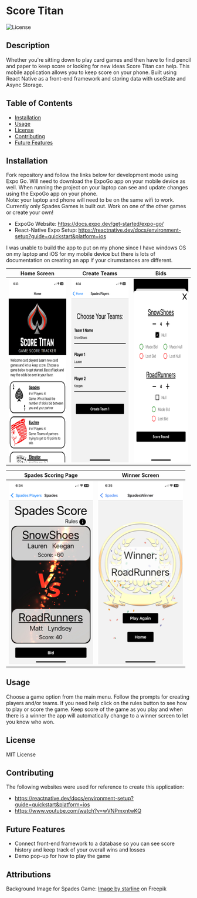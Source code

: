 <!-- Add pictures -->

# Score Titan

![License](https://img.shields.io/badge/License-MIT-blue.svg)

## Description

Whether you're sitting down to play card games and then have to find pencil and paper to keep score or looking for new ideas Score Titan can help. This mobile application allows you to keep score on your phone. Built using React Native as a front-end framework and storing data with useState and Async Storage.

## Table of Contents

- [Installation](#installation)
- [Usage](#usage)
- [License](#license)
- [Contributing](#contributing)
- [Future Features](#future-features)

## Installation

Fork repository and follow the links below for development mode using Expo Go. Will need to download the ExpoGo app on your mobile device as well. When running the project on your laptop can see and update changes using the ExpoGo app on your phone.<br>
Note: your laptop and phone will need to be on the same wifi to work. Currently only Spades Games is built out. Work on one of the other games or create your own!

- ExpoGo Website: https://docs.expo.dev/get-started/expo-go/
- React-Native Expo Setup: https://reactnative.dev/docs/environment-setup?guide=quickstart&platform=ios

I was unable to build the app to put on my phone since I have windows OS on my laptop and iOS for my mobile device but there is lots of documentation on creating an app if your cirumstances are different.

|                      Home Screen                       |                   Create Teams                    |                         Bids                          |
| :----------------------------------------------------: | :-----------------------------------------------: | :---------------------------------------------------: |
| <img src='Github-Images/homeScreen.jpeg' height='500'> | <img src='Github-Images/teams.jpeg' height='500'> | <img src='Github-Images/SpadesBid.jpeg' height='500'> |

|                   Spades Scoring Page                   |                      Winner Screen                       |
| :-----------------------------------------------------: | :------------------------------------------------------: |
| <img src='Github-Images/spadesScore.jpeg' height='500'> | <img src='Github-Images/winnerScreen.jpeg' height='500'> |

## Usage

Choose a game option from the main menu. Follow the prompts for creating players and/or teams. If you need help click on the rules button to see how to play or score the game. Keep score of the game as you play and when there is a winner the app will automatically change to a winner screen to let you know who won.

## License

MIT License

## Contributing

The following websites were used for reference to create this application:<br />

- https://reactnative.dev/docs/environment-setup?guide=quickstart&platform=ios
- https://www.youtube.com/watch?v=wVNPmxntwKQ

## Future Features

- Connect front-end framework to a database so you can see score history and keep track of your overall wins and losses
- Demo pop-up for how to play the game

## Attributions

Background Image for Spades Game:
<a href="https://www.freepik.com/free-vector/battle-versus-vs-banner-product-comparison-background-with-sparkles_17819860.htm#query=vs%20png&position=41&from_view=search&track=ais&uuid=cfb7194c-50d6-44fe-94ee-8b0487326c81">Image by starline</a> on Freepik
